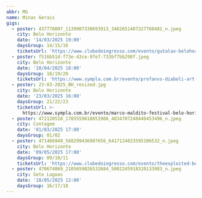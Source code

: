 ```yaml
---
abbr: MG
name: Minas Gerais
gigs:
  - poster: 437778097_1139907330693913_3482651407327768481_n.jpeg
    city: Belo Horizonte
    date: '14/03/2025 19:00'
    daysGroup: 14/15/16
    ticketsUrl: 'https://www.clubedoingresso.com/evento/gutalax-belohorizonte'
  - poster: f516b51d-f73e-43ce-97e7-733bf7bb298f.jpeg
    city: Belo Horizonte
    date: '18/04/2025 18:00'
    daysGroup: 18/19/20
    ticketsUrl: 'https://www.sympla.com.br/evento/profanvs-diaboli-art-2025/2604339'
  - poster: 23-03-2025_BH_resized.jpg
    city: Belo Horizonte
    date: '23/03/2025 16:00'
    daysGroup: 21/22/23
    ticketsUrl: >-
      https://www.sympla.com.br/evento/marco-maldito-festival-belo-horizonte-2025/2764494
  - poster: 472120518_1785559618851906_4834707240446453496_n.jpeg
    city: Contagem
    date: '01/03/2025 17:00'
    daysGroup: 01/02
  - poster: 471466948_560299436987656_6417124023595106532_n.jpeg
    city: Belo Horizonte
    date: '09/05/2025 17:00'
    daysGroup: 09/10/11
    ticketsUrl: 'https://www.clubedoingresso.com/evento/theexploited-belohorizonte'
  - poster: 470674069_2105659026532684_5002245918320133983_n.jpeg
    city: Sete Lagoas
    date: '18/05/2025 12:00'
    daysGroup: 16/17/18
---
```



